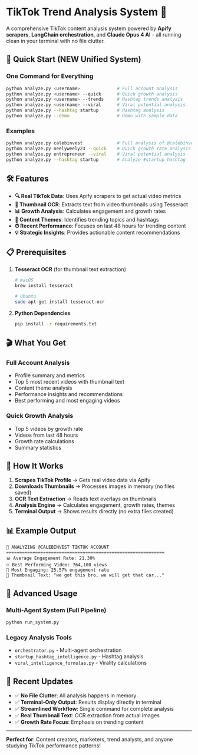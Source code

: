 # TikTok Trend Analysis System 🎯

A comprehensive TikTok content analysis system powered by **Apify scrapers**, **LangChain orchestration**, and **Claude Opus 4 AI** - all running clean in your terminal with no file clutter.

## 🚀 Quick Start (NEW Unified System)

### One Command for Everything
```bash
python analyze.py <username>              # Full account analysis
python analyze.py <username> --quick      # Quick growth analysis  
python analyze.py <username> --trends     # Hashtag trends analysis
python analyze.py <username> --viral      # Viral potential analysis
python analyze.py --hashtag startup       # Hashtag analysis
python analyze.py --demo                  # Demo with sample data
```

### Examples
```bash
python analyze.py calebinvest             # Full analysis of @calebinvest
python analyze.py neelyweely23 --quick    # Quick growth rate analysis
python analyze.py entrepreneur --viral    # Viral potential analysis
python analyze.py --hashtag startup       # Analyze #startup hashtag
```

## 🛠 Features

- **🔍 Real TikTok Data**: Uses Apify scrapers to get actual video metrics
- **📱 Thumbnail OCR**: Extracts text from video thumbnails using Tesseract
- **📊 Growth Analysis**: Calculates engagement and growth rates
- **🎯 Content Themes**: Identifies trending topics and hashtags
- **⏰ Recent Performance**: Focuses on last 48 hours for trending content
- **💡 Strategic Insights**: Provides actionable content recommendations

## 📋 Prerequisites

1. **Tesseract OCR** (for thumbnail text extraction)
   ```bash
   # macOS
   brew install tesseract
   
   # Ubuntu
   sudo apt-get install tesseract-ocr
   ```

2. **Python Dependencies**
   ```bash
   pip install -r requirements.txt
   ```

## 🎬 What You Get

### Full Account Analysis
- Profile summary and metrics
- Top 5 most recent videos with thumbnail text
- Content theme analysis
- Performance insights and recommendations
- Best performing and most engaging videos

### Quick Growth Analysis
- Top 5 videos by growth rate
- Videos from last 48 hours
- Growth rate calculations
- Summary statistics

## 🧠 How It Works

1. **Scrapes TikTok Profile** → Gets real video data via Apify
2. **Downloads Thumbnails** → Processes images in memory (no files saved)
3. **OCR Text Extraction** → Reads text overlays on thumbnails
4. **Analysis Engine** → Calculates engagement, growth rates, themes
5. **Terminal Output** → Shows results directly (no extra files created)

## 📊 Example Output

```
🎯 ANALYZING @CALEBINVEST TIKTOK ACCOUNT
============================================================
📊 Average Engagement Rate: 21.30%
🔥 Best Performing Video: 764,100 views
💬 Most Engaging: 25.57% engagement rate
📱 Thumbnail Text: "we got this bro, we will get that car..."
```

## 🔧 Advanced Usage

### Multi-Agent System (Full Pipeline)
```bash
python run_system.py
```

### Legacy Analysis Tools
- `orchestrator.py` - Multi-agent orchestration
- `startup_hashtag_intelligence.py` - Hashtag analysis
- `viral_intelligence_formulas.py` - Virality calculations

## 🌟 Recent Updates

- ✅ **No File Clutter**: All analysis happens in memory
- ✅ **Terminal-Only Output**: Results display directly in terminal
- ✅ **Streamlined Workflow**: Single command for complete analysis
- ✅ **Real Thumbnail Text**: OCR extraction from actual images
- ✅ **Growth Rate Focus**: Emphasis on trending content

---

**Perfect for**: Content creators, marketers, trend analysts, and anyone studying TikTok performance patterns!
